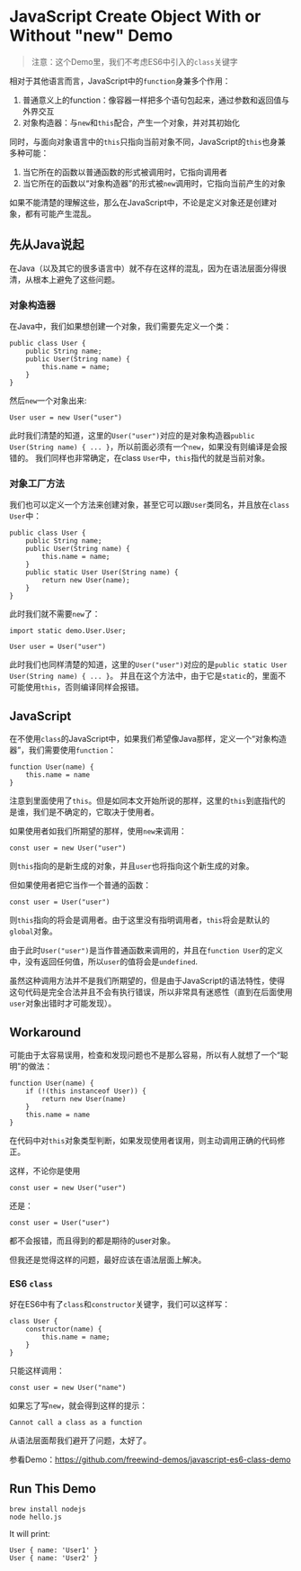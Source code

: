 JavaScript Create Object With or Without "new" Demo
===================================================

> 注意：这个Demo里，我们不考虑ES6中引入的`class`关键字

相对于其他语言而言，JavaScript中的`function`身兼多个作用：

1. 普通意义上的function：像容器一样把多个语句包起来，通过参数和返回值与外界交互
2. 对象构造器：与`new`和`this`配合，产生一个对象，并对其初始化

同时，与面向对象语言中的`this`只指向当前对象不同，JavaScript的`this`也身兼多种可能：

1. 当它所在的函数以普通函数的形式被调用时，它指向调用者
2. 当它所在的函数以“对象构造器”的形式被`new`调用时，它指向当前产生的对象

如果不能清楚的理解这些，那么在JavaScript中，不论是定义对象还是创建对象，都有可能产生混乱。

先从Java说起
--------

在Java（以及其它的很多语言中）就不存在这样的混乱，因为在语法层面分得很清，从根本上避免了这些问题。

### 对象构造器

在Java中，我们如果想创建一个对象，我们需要先定义一个类：

```
public class User {
    public String name;
    public User(String name) {
        this.name = name;
    }
}
```

然后`new`一个对象出来:

```
User user = new User("user")
```

此时我们清楚的知道，这里的`User("user")`对应的是对象构造器`public User(String name) { ... }`，所以前面必须有一个`new`，如果没有则编译是会报错的。
我们同样也非常确定，在class `User`中，`this`指代的就是当前对象。

### 对象工厂方法

我们也可以定义一个方法来创建对象，甚至它可以跟`User`类同名，并且放在`class User`中：

```
public class User {
    public String name;
    public User(String name) {
        this.name = name;
    }
    public static User User(String name) {
        return new User(name);
    }
}
```

此时我们就不需要`new`了：

```
import static demo.User.User;

User user = User("user")
```

此时我们也同样清楚的知道，这里的`User("user")`对应的是`public static User User(String name) { ... }`。
并且在这个方法中，由于它是`static`的，里面不可能使用`this`，否则编译同样会报错。

JavaScript
----------

在不使用`class`的JavaScript中，如果我们希望像Java那样，定义一个“对象构造器”，我们需要使用`function`：

```
function User(name) {
    this.name = name
}
```

注意到里面使用了`this`。但是如同本文开始所说的那样，这里的`this`到底指代的是谁，我们是不确定的，它取决于使用者。

如果使用者如我们所期望的那样，使用`new`来调用：

```
const user = new User("user")
```

则`this`指向的是新生成的对象，并且`user`也将指向这个新生成的对象。

但如果使用者把它当作一个普通的函数：

```
const user = User("user")
```

则`this`指向的将会是调用者。由于这里没有指明调用者，`this`将会是默认的`global`对象。

由于此时`User("user")`是当作普通函数来调用的，并且在`function User`的定义中，没有返回任何值，所以`user`的值将会是`undefined`.

虽然这种调用方法并不是我们所期望的，但是由于JavaScript的语法特性，使得这句代码是完全合法并且不会有执行错误，所以非常具有迷惑性（直到在后面使用`user`对象出错时才可能发现）。

Workaround
----------

可能由于太容易误用，检查和发现问题也不是那么容易，所以有人就想了一个“聪明”的做法：

```
function User(name) {
    if (!(this instanceof User)) {
        return new User(name)
    }
    this.name = name
}
```

在代码中对`this`对象类型判断，如果发现使用者误用，则主动调用正确的代码修正。

这样，不论你是使用

```
const user = new User("user")
```

还是：

```
const user = User("user")
```

都不会报错，而且得到的都是期待的user对象。

但我还是觉得这样的问题，最好应该在语法层面上解决。

### ES6 `class`

好在ES6中有了`class`和`constructor`关键字，我们可以这样写：

```
class User {
    constructor(name) {
        this.name = name;
    }
}
```

只能这样调用：

```
const user = new User("name")
```

如果忘了写`new`，就会得到这样的提示：

```
Cannot call a class as a function
```

从语法层面帮我们避开了问题，太好了。

参看Demo：<https://github.com/freewind-demos/javascript-es6-class-demo>

Run This Demo
-------------

```
brew install nodejs
node hello.js
```

It will print:

```
User { name: 'User1' }
User { name: 'User2' }
```